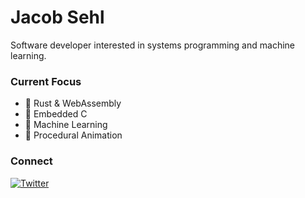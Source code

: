 # Jacob Sehl

Software developer interested in systems programming and machine learning.

### Current Focus
- 🦀 Rust & WebAssembly
- 🔧 Embedded C
- 🤖 Machine Learning
- 🎨 Procedural Animation

### Connect
[![Twitter](https://img.shields.io/badge/Twitter-@jacob_sehl-1DA1F2)](https://x.com/jacob_sehl)

<!---
sehljacob/sehljacob is a ✨ special ✨ repository because its `README.md` (this file) appears on your GitHub profile.
You can click the Preview link to take a look at your changes.
--->

